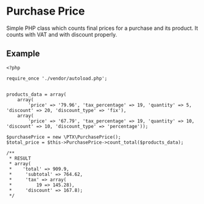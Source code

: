# Purchase Price

Simple PHP class which counts final prices for a purchase and its product. It counts with VAT and with discount properly.

## Example

```
<?php

require_once './vendor/autoload.php';


products_data = array(
    array(
        'price' => '79.96', 'tax_percentage' => 19, 'quantity' => 5, 'discount' => 20, 'discount_type' => 'fix'),
    array(
        'price' => '67.79', 'tax_percentage' => 19, 'quantity' => 10, 'discount' => 10, 'discount_type' => 'percentage'));

$purchasePrice = new \PTX\PurchasePrice();
$total_price = $this->PurchasePrice->count_total($products_data);

/**
 * RESULT
 * array(
 *    'total' => 909.9,
 *     'subtotal' => 764.62,
 *     'tax' => array(
 *         19 => 145.28),
 *     'discount' => 167.8);
 */
```